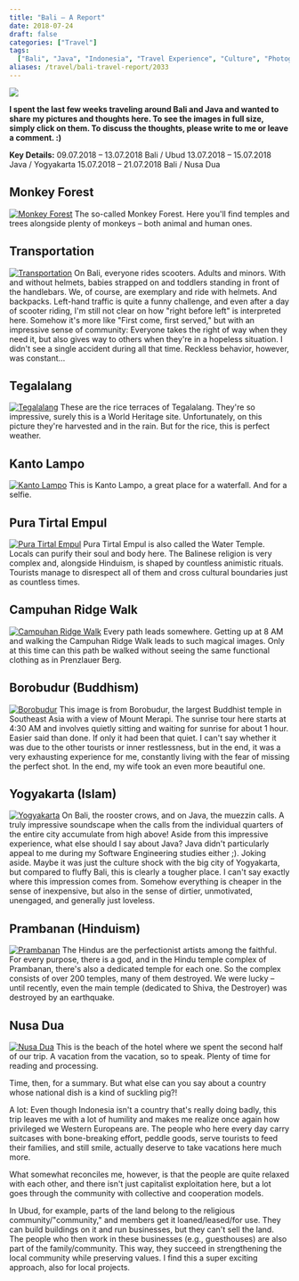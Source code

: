 ```yaml
---
title: "Bali – A Report"
date: 2018-07-24
draft: false
categories: ["Travel"]
tags:
  ["Bali", "Java", "Indonesia", "Travel Experience", "Culture", "Photography"]
aliases: /travel/bali-travel-report/2033
---
```


![](bali.jpg)

**I spent the last few weeks traveling around Bali and Java and wanted to share my pictures and thoughts here. To see the images in full size, simply click on them. To discuss the thoughts, please write to me or leave a comment. :)**

**Key Details:**
09.07.2018 – 13.07.2018 Bali / Ubud
13.07.2018 – 15.07.2018 Java / Yogyakarta
15.07.2018 – 21.07.2018 Bali / Nusa Dua

## Monkey Forest

[![Monkey Forest](IMG_7735-1024x427.jpg)](IMG_7735-1024x427.jpg)
The so-called Monkey Forest. Here you'll find temples and trees alongside plenty of monkeys – both animal and human ones.

## Transportation

[![Transportation](IMG_7817-1024x420.jpg)](IMG_7817-1024x420.jpg)
On Bali, everyone rides scooters. Adults and minors. With and without helmets, babies strapped on and toddlers standing in front of the handlebars. We, of course, are exemplary and ride with helmets. And backpacks.
Left-hand traffic is quite a funny challenge, and even after a day of scooter riding, I'm still not clear on how "right before left" is interpreted here. Somehow it's more like "First come, first served," but with an impressive sense of community: Everyone takes the right of way when they need it, but also gives way to others when they're in a hopeless situation. I didn't see a single accident during all that time. Reckless behavior, however, was constant...

## Tegalalang

[![Tegalalang](IMG_7820-1024x551.jpg)](IMG_7820-1024x551.jpg)
These are the rice terraces of Tegalalang. They're so impressive, surely this is a World Heritage site. Unfortunately, on this picture they're harvested and in the rain. But for the rice, this is perfect weather.

## Kanto Lampo

[![Kanto Lampo](IMG_7875-1024x442.jpg)](IMG_7875-1024x442.jpg)
This is Kanto Lampo, a great place for a waterfall. And for a selfie.

## Pura Tirtal Empul

[![Pura Tirtal Empul](IMG_7861-1024x533.jpg)](IMG_7861-1024x533.jpg)
Pura Tirtal Empul is also called the Water Temple. Locals can purify their soul and body here. The Balinese religion is very complex and, alongside Hinduism, is shaped by countless animistic rituals. Tourists manage to disrespect all of them and cross cultural boundaries just as countless times.

## Campuhan Ridge Walk

[![Campuhan Ridge Walk](IMG_7944-1024x543.jpg)](IMG_7944-1024x543.jpg)
Every path leads somewhere. Getting up at 8 AM and walking the Campuhan Ridge Walk leads to such magical images. Only at this time can this path be walked without seeing the same functional clothing as in Prenzlauer Berg.

## Borobudur (Buddhism)

[![Borobudur](IMG_8238-1024x439.jpg)](IMG_8238-1024x439.jpg)
This image is from Borobudur, the largest Buddhist temple in Southeast Asia with a view of Mount Merapi. The sunrise tour here starts at 4:30 AM and involves quietly sitting and waiting for sunrise for about 1 hour. Easier said than done. If only it had been that quiet. I can't say whether it was due to the other tourists or inner restlessness, but in the end, it was a very exhausting experience for me, constantly living with the fear of missing the perfect shot. In the end, my wife took an even more beautiful one.

## Yogyakarta (Islam)

[![Yogyakarta](IMG_8290-1024x473.jpg)](IMG_8290-1024x473.jpg)
On Bali, the rooster crows, and on Java, the muezzin calls. A truly impressive soundscape when the calls from the individual quarters of the entire city accumulate from high above!
Aside from this impressive experience, what else should I say about Java? Java didn't particularly appeal to me during my Software Engineering studies either ;). Joking aside. Maybe it was just the culture shock with the big city of Yogyakarta, but compared to fluffy Bali, this is clearly a tougher place. I can't say exactly where this impression comes from. Somehow everything is cheaper in the sense of inexpensive, but also in the sense of dirtier, unmotivated, unengaged, and generally just loveless.

## Prambanan (Hinduism)

[![Prambanan](IMG_8322-1024x509.jpg)](IMG_8322-1024x509.jpg)
The Hindus are the perfectionist artists among the faithful. For every purpose, there is a god, and in the Hindu temple complex of Prambanan, there's also a dedicated temple for each one. So the complex consists of over 200 temples, many of them destroyed. We were lucky – until recently, even the main temple (dedicated to Shiva, the Destroyer) was destroyed by an earthquake.

## Nusa Dua

[![Nusa Dua](IMG_8873-1024x401.jpg)](IMG_8873-1024x401.jpg)
This is the beach of the hotel where we spent the second half of our trip. A vacation from the vacation, so to speak. Plenty of time for reading and processing.

Time, then, for a summary. But what else can you say about a country whose national dish is a kind of suckling pig?!

A lot: Even though Indonesia isn't a country that's really doing badly, this trip leaves me with a lot of humility and makes me realize once again how privileged we Western Europeans are. The people who here every day carry suitcases with bone-breaking effort, peddle goods, serve tourists to feed their families, and still smile, actually deserve to take vacations here much more.

What somewhat reconciles me, however, is that the people are quite relaxed with each other, and there isn't just capitalist exploitation here, but a lot goes through the community with collective and cooperation models.

In Ubud, for example, parts of the land belong to the religious community/"community," and members get it loaned/leased/for use. They can build buildings on it and run businesses, but they can't sell the land. The people who then work in these businesses (e.g., guesthouses) are also part of the family/community. This way, they succeed in strengthening the local community while preserving values. I find this a super exciting approach, also for local projects.
